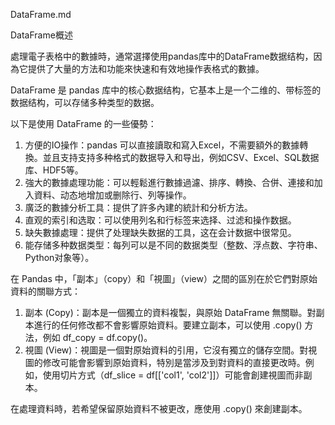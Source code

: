 DataFrame.md

DataFrame概述

處理電子表格中的數據時，通常選擇使用pandas库中的DataFrame数据结构，因為它提供了大量的方法和功能來快速和有效地操作表格式的數據。

DataFrame 是 pandas 库中的核心数据结构，它基本上是一个二维的、带标签的数据结构，可以存储多种类型的数据。

以下是使用 DataFrame 的一些優勢：
1. 方便的IO操作：pandas 可以直接讀取和寫入Excel，不需要額外的數據轉換。並且支持支持多种格式的数据导入和导出，例如CSV、Excel、SQL数据库、HDF5等。
2. 強大的數據處理功能：可以輕鬆進行數據過濾、排序、轉換、合併、連接和加入資料、动态地增加或删除行、列等操作。
3. 廣泛的數據分析工具：提供了許多內建的統計和分析方法。
4. 直观的索引和选取：可以使用列名和行标签来选择、过滤和操作数据。
5. 缺失數據處理：提供了处理缺失数据的工具，这在会计数据中很常见。
6. 能存储多种数据类型：每列可以是不同的数据类型（整数、浮点数、字符串、Python对象等）。

在 Pandas 中，「副本」（copy）和「視圖」（view）之間的區別在於它們對原始資料的關聯方式：
1. 副本 (Copy)：副本是一個獨立的資料複製，與原始 DataFrame 無關聯。對副本進行的任何修改都不會影響原始資料。要建立副本，可以使用 .copy() 方法，例如 df_copy = df.copy()。
2. 視圖 (View)：視圖是一個對原始資料的引用，它沒有獨立的儲存空間。對視圖的修改可能會影響到原始資料，特別是當涉及到對資料的直接更改時。例如，使用切片方式（df_slice = df[['col1', 'col2']]）可能會創建視圖而非副本。

在處理資料時，若希望保留原始資料不被更改，應使用 .copy() 來創建副本。